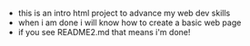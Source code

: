 - this is an intro html project to advance my web dev skills
- when i am done i will know how to create a basic web page
- if you see README2.md that means i'm done! 